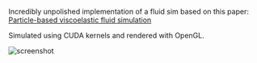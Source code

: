 Incredibly unpolished implementation of a fluid sim based on this paper: [Particle-based viscoelastic fluid simulation](http://dx.doi.org/10.1145/1073368.1073400)

Simulated using CUDA kernels and rendered with OpenGL.

![screenshot](screenshot.png)
